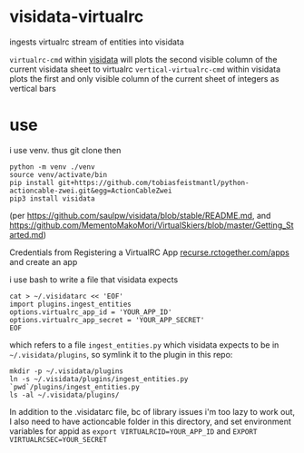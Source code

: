 # visidata-virtualrc

ingests virtualrc stream of entities into visidata

`virtualrc-cmd` within [visidata](https://www.visidata.org) will plots the second visible column of the current visidata sheet to virtualrc 
`vertical-virtualrc-cmd` within visidata plots the first and only visible column of the current sheet of integers as vertical bars
# use

i use venv. thus git clone then

    python -m venv ./venv
    source venv/activate/bin
    pip install git+https://github.com/tobiasfeistmantl/python-actioncable-zwei.git&egg=ActionCableZwei
    pip3 install visidata

(per https://github.com/saulpw/visidata/blob/stable/README.md, and https://github.com/MementoMakoMori/VirtualSkiers/blob/master/Getting_Started.md)

Credentials from Registering a VirtualRC App [recurse.rctogether.com/apps](https://recurse.rctogether.com/apps) and create an app

i use bash to write a file that visidata expects
```commandline
cat > ~/.visidatarc << 'EOF'
import plugins.ingest_entities
options.virtualrc_app_id = 'YOUR_APP_ID'
options.virtualrc_app_secret = 'YOUR_APP_SECRET'
EOF
```

which refers to a file `ingest_entities.py`  which visidata expects to be in `~/.visidata/plugins`, so symlink it to the plugin in this repo:

```commandline
mkdir -p ~/.visidata/plugins
ln -s ~/.visidata/plugins/ingest_entities.py `pwd`/plugins/ingest_entities.py
ls -al ~/.visidata/plugins/
```

In addition to  the .visidatarc file, bc of library issues i'm too lazy to work out, I also need to have actioncable folder in this directory, and set
environment variables for appid as `export VIRTUALRCID=YOUR_APP_ID` and `EXPORT VIRTUALRCSEC=YOUR_SECRET`
